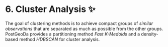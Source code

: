 # 6. Cluster Analysis ✨

The goal of clustering methods is to achieve compact groups of _similar observations_ that are separated as much as possible from the other groups. PostGeoDa provides a partitioning method _Fast K-Medoids_ and a density-based method _HDBSCAN_ for cluster analysis.

